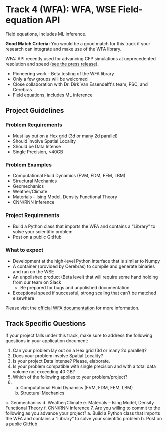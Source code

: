 # Track 4 (WFA): WFA, WSE Field-equation API
Field equations, includes ML inference.

**Good Match Criteria:** You would be a good match for this track if your research can integrate and make use of the WFA library.

WFA: API recently used for advancing CFP simulations at unprecedented resolution and speed ([see the press release](https://www.psc.edu/national-energy-technology-laboratory-and-pittsburgh-supercomputing-center-pioneer-first-ever-computational-fluid-dynamics-simulation-on-cerebras-wafer-scale-engine/)).
* Pioneering work - Beta testing of the WFA library
* Only a few groups will be welcomed
* Close collaboration with Dr. Dirk Van Essendelft's team, PSC, and Cerebras
* Field equations, includes ML inference
## Project Guidelines
### Problem Requirements
* Must lay out on a Hex grid (3d or many 2d parallel)
* Should involve Spatial Locality
* Should be Data Intense
* Single Precision, &lt;40GB
### Problem Examples
* Computational Fluid Dynamics (FVM, FDM, FEM, LBM)
* Structural Mechanics
* Geomechanics
* Weather/Climate
* Materials – Ising Model, Density Functional Theory
* CNN/RNN inference
### Project Requirements
* Build a Python class that imports the WFA and contains a “Library” to solve your scientific problem
* Post on a public GitHub
### What to expect
* Development at the high-level Python interface that is similar to Numpy
* A container (provided by Cerebras) to compile and generate binaries and run on the WSE
* An unpolished product (Beta level) that will require some hand holding from our team on Slack
   * Be prepared for bugs and unpolished documentation
* Exceptional speed if successful, strong scaling that can’t be matched elsewhere
  
Please visit the [official WFA documentation](https://dirk-netl.github.io/WSE_FE/) for more information.

## Track Specific Questions

If your project falls under this track, make sure to address the following questions in your application document:

1. Can your problem lay out on a Hex grid (3d or many 2d parallel)?
2. Does your problem involve Spatial Locality?
3. Is your project Data Intense? Please, elaborate.
4. Is your problem compatible with single precision and with a total data volume not exceeding 40 GB?
5. Which of the following applies to your problem/project?
6. <ol style="list-style-type:lower-alpha";>
    <li>Computational Fluid Dynamics (FVM, FDM, FEM, LBM)</li>
    <li>Structural Mechanics</li>
  </ol>
    c. Geomechanics
    d. Weather/Climate
    e. Materials – Ising Model, Density Functional Theory
    f. CNN/RNN inference
7. Are you willing to commit to the following as you advance your project?
    a. Build a Python class that imports the WFA and contains a “Library” to solve your scientific problem
    b. Post on a public GitHub

